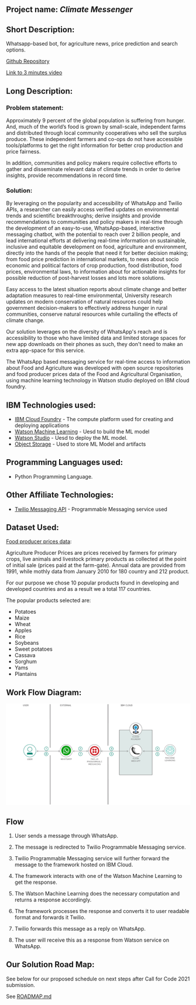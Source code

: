 ## Project name: *__Climate Messenger__*

## Short Description:
Whatsapp-based bot, for agriculture news, price prediction and search options.

[Github Repository](https://github.com/kenextra/WhatsappMessenger)

[Link to 3 minutes video](https://www.youtube.com/watch?v=lP_gNI73KBU&ab_channel=KenechukwuNnodu/)


## Long Description:
### Problem statement:
Approximately 9 percent of the global population is suffering from hunger. And, much of the world’s food is grown by small-scale, independent farms and distributed through local community cooperatives who sell the surplus produce. These independent farmers and co-ops do not have accessible tools/platforms to get the right information for better crop production and price fairness. 

In addition, communities and policy makers require collective efforts to  gather and disseminate  relevant data of climate trends in order to derive insights, provide recommendations in record time. 

### Solution:
By leveraging on the popularity and accessibility of WhatsApp and Twilio APIs, a researcher can easily access verified updates on environmental trends and scientific breakthroughs; derive insights and provide recommendations to communities and policy makers  in real-time through the development of an  easy-to-use, WhatsApp-based, interactive messaging chatbot, with the potential to reach over 2 billion people, and lead international efforts at delivering real-time information on sustainable, inclusive and equitable development on food, agriculture and environment, directly into the hands of the people that need it for better decision making;  from food price prediction in international markets, to news about socio economic and political factors of crop production,  food distribution, food prices, environmental laws, to  information about for actionable insights  for possible reduction of post-harvest losses and lots more solutions. 

Easy access to the latest situation reports about climate change and better adaptation measures to real-time environmental, University research updates  on modern conservation of natural resources  could help government decision-makers  to effectively address hunger in rural communities, conserve natural resources while curtailing the effects of climate change. 

Our solution leverages on the diversity of WhatsApp's reach and  is accessibility to those who have limited data and  limited storage spaces for new app downloads on their phones as such, they don't need to make an extra app-space for this service. 

The WhatsApp based messaging service for real-time access to information about Food and Agriculture was  developed with open source repositories and food producer prices data of the Food and Agricultural Organisation, using  machine learning technology in Watson studio deployed on IBM cloud foundry. 

## IBM Technologies used:
- [IBM Cloud Foundry](https://cloud.ibm.com/catalog?search=cloud%20foundry#search_results) - The compute platform used for creating and deploying applications
- [Watson Machine Learning](https://cloud.ibm.com/catalog?search=machine%20learning#search_results) - Uesd to build the ML model
- [Watson Studio](https://cloud.ibm.com/catalog?search=studio#search_results) - Uesd to deploy the ML model.
- [Object Storage](https://cloud.ibm.com/catalog?search=object%20storage#search_results) - Used to store ML Model and artifacts

## Programming Languages used:
- Python Programming Language.


## Other Affiliate Technologies:
- [Twilio Messaging API](https://www.twilio.com/) - Programmable Messaging service used


## Dataset Used:
[Food producer prices data](http://www.fao.org/faostat/en/#data):

Agriculture Producer Prices are prices received by farmers for primary crops, live animals and livestock primary products as collected at the point of initial sale (prices paid at the farm-gate).
Annual data are provided from 1991, while mothly data from January 2010 for 180 country and 212 product.

For our purpose we chose 10 popular products found in developing and developed countries and as a result we a total 117 countries.

The popular products selected are:
- Potatoes
- Maize
- Wheat
- Apples
- Rice
- Soybeans
- Sweet potatoes
- Cassava
- Sorghum
- Yams
- Plantains


## Work Flow Diagram:
<!--add an image in this path-->
![architecture](doc/source/images/architecture.png)

<!--Add flow steps based on the architecture diagram-->
## Flow

1. User sends a message through WhatsApp.

2. The message is redirected to Twilio Programmable Messaging service.

3. Twilio Programmable Messaging service will further forward the message to the framework hosted on IBM Cloud.

4. The framework interacts with one of the Watson Machine Learning to get the response.

5. The Watson Machine Learning does the necessary computation and returns a response accordingly.

6. The framework processes the response and converts it to user readable format and forwards it Twilio.

7. Twilio forwards this message as a reply on WhatsApp.

8. The user will receive this as a response from Watson service on WhatsApp.


## Our Solution Road Map:
See below for our proposed schedule on next steps after Call for Code 2021 submission.

See [ROADMAP.md](ROADMAP.md)
